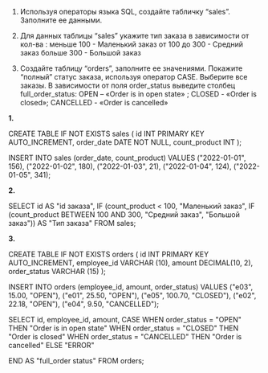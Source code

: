 1. Используя операторы языка SQL, создайте табличку “sales”. Заполните ее данными.

2. Для данных таблицы “sales” укажите тип заказа в зависимости от кол-ва :
   меньше 100  -    Маленький заказ
   от 100 до 300 - Средний заказ
   больше 300  -     Большой заказ

3. Создайте таблицу “orders”, заполните ее значениями. Покажите “полный” статус заказа, используя 
оператор CASE. Выберите все заказы. В зависимости от поля order_status выведите столбец 
full_order_status: OPEN – «Order is in open state» ; CLOSED - «Order is closed»; CANCELLED - «Order is cancelled»



**1.**

CREATE TABLE IF NOT EXISTS sales
(
id INT PRIMARY KEY AUTO_INCREMENT,
order_date DATE NOT NULL,
count_product INT
);

INSERT INTO sales (order_date, count_product)
VALUES
    ("2022-01-01", 156),
    ("2022-01-02", 180),
    ("2022-01-03", 21),
    ("2022-01-04", 124),
    ("2022-01-05", 341);

**2.**

SELECT
id AS "id заказа",
    IF (count_product < 100, "Маленький заказ",
        IF (count_product BETWEEN 100 AND 300, "Средний заказ", "Большой заказ"))
AS "Тип заказа"
FROM sales;

**3.**

CREATE TABLE IF NOT EXISTS orders
(
id INT PRIMARY KEY AUTO_INCREMENT,
employee_id VARCHAR (10),
amount DECIMAL(10, 2),
order_status VARCHAR (15)
);

INSERT INTO orders (employee_id, amount, order_status)
VALUES
    ("e03", 15.00, "OPEN"),
    ("e01", 25.50, "OPEN"),
    ("e05", 100.70, "CLOSED"),
    ("e02", 22.18, "OPEN"),
    ("e04", 9.50, "CANCELLED");

SELECT id, employee_id, amount,
CASE
    WHEN order_status = "OPEN" THEN "Order is in open state"
    WHEN order_status = "CLOSED" THEN "Order is closed"
    WHEN order_status = "CANCELLED" THEN "Order is cancelled"
    ELSE "ERROR"

END AS "full_order status"
FROM orders;
